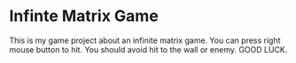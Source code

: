 # Infinte Matrix Game
This is my game project about an infinite matrix game. You can press right mouse button to hit. You should avoid hit to the wall or enemy. GOOD LUCK.
